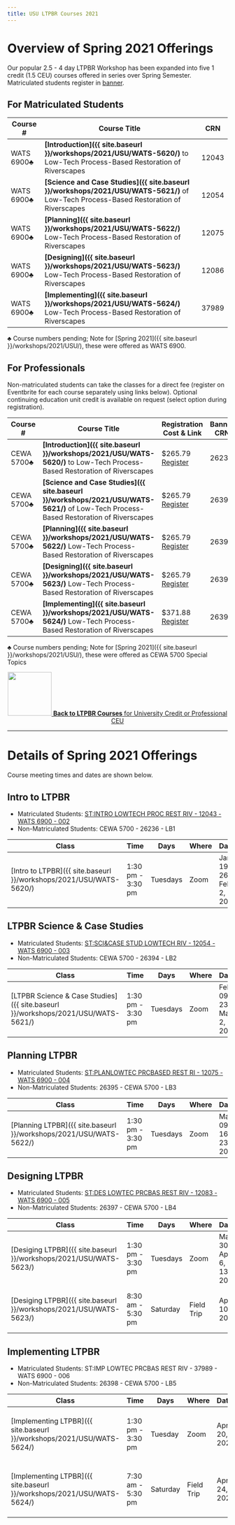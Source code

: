 ```yaml
---
title: USU LTPBR Courses 2021
---
```


# Overview of Spring 2021 Offerings

Our popular 2.5 - 4 day LTPBR Workshop has been expanded into five 1 credit (1.5 CEU) courses offered in series over Spring Semester.  Matriculated students register in [banner](http://banner.usu.edu).

## For Matriculated Students

| Course # |  Course Title | CRN     |
|--------------------------------------------------------------------------------------------------------------------------------------------------------------|---|---|
| WATS 6900♣|  **[Introduction]({{ site.baseurl }}/workshops/2021/USU/WATS-5620/)** to Low-Tech Process-Based Restoration of Riverscapes | 12043     |
| WATS 6900♣| **[Science and Case Studies]({{ site.baseurl }}/workshops/2021/USU/WATS-5621/)** of Low-Tech Process-Based Restoration of Riverscapes | 12054    |
| WATS 6900♣| **[Planning]({{ site.baseurl }}/workshops/2021/USU/WATS-5622/)** Low-Tech Process-Based Restoration of Riverscapes | 12075   |
| WATS 6900♣| **[Designing]({{ site.baseurl }}/workshops/2021/USU/WATS-5623/)** Low-Tech Process-Based Restoration of Riverscapes | 12086     |
| WATS 6900♣| **[Implementing]({{ site.baseurl }}/workshops/2021/USU/WATS-5624/)** Low-Tech Process-Based Restoration of Riverscapes | 37989   |

♣ Course numbers pending; Note for [Spring 2021]({{ site.baseurl }}/workshops/2021/USU/), these were offered as WATS 6900. 

## For Professionals

Non-matriculated students can take the classes for a direct fee (register on Eventbrite for each course separately using links below). Optional continuing education unit credit is available on request (select option during registration). 

| Course # |  Course Title | Registration Cost & Link | Banner CRN |
|--------------------------------------------------------------------------------------------------------------------------------------------------------------|---|---|---|
| CEWA 5700♣|  **[Introduction]({{ site.baseurl }}/workshops/2021/USU/WATS-5620/)** to Low-Tech Process-Based Restoration of Riverscapes | $265.79 [Register](https://www.eventbrite.com/e/intro-to-low-tech-process-based-restoration-of-riverscapes-course-tickets-134050363245) | 26236     |
| CEWA 5700♣| **[Science and Case Studies]({{ site.baseurl }}/workshops/2021/USU/WATS-5621/)** of Low-Tech Process-Based Restoration of Riverscapes | $265.79 [Register](https://www.eventbrite.com/e/science-case-studies-of-low-tech-process-based-restoration-of-riverscapes-tickets-136330517247) | 26394    |
| CEWA 5700♣| **[Planning]({{ site.baseurl }}/workshops/2021/USU/WATS-5622/)** Low-Tech Process-Based Restoration of Riverscapes | $265.79 [Register](https://www.eventbrite.com/e/planning-low-tech-process-based-restoration-of-riverscapes-tickets-136321217431) | 26395   |
| CEWA 5700♣| **[Designing]({{ site.baseurl }}/workshops/2021/USU/WATS-5623/)** Low-Tech Process-Based Restoration of Riverscapes | $265.79 [Register](https://www.eventbrite.com/e/designing-low-tech-process-based-restoration-of-riverscapes-tickets-136334970567) | 26397     |
| CEWA 5700♣| **[Implementing]({{ site.baseurl }}/workshops/2021/USU/WATS-5624/)** Low-Tech Process-Based Restoration of Riverscapes | $371.88 [Register](https://www.eventbrite.com/e/implementing-low-tech-process-based-restoration-of-riverscapes-tickets-136337207257) | 26398 |

♣ Course numbers pending; Note for [Spring 2021]({{ site.baseurl }}/workshops/2021/USU/), these were offered as  CEWA 5700 Special Topics 
<div align="center">
<a class=" button hollow" href="{{ site.baseurl }}/workshops/uni.html#professional-continuing-education-units"><img width="100" src="{{ site.baseurl }}/assets/images/sponsors/USU.png">  <b> Back to  LTPBR Courses</b>  for University Credit or Professional CEU  <i class="fa fa-chevron-circle-left" aria-hidden="true"></i>
  </a>
</div>

-------
# Details of Spring 2021 Offerings

Course meeting times and dates are shown below. 

## Intro to LTPBR
- Matriculated Students: [ST:INTRO LOWTECH PROC REST RIV - 12043 - WATS 6900 - 002](https://ssb.banner.usu.edu/zprod/bwckschd.p_disp_detail_sched?term_in=202120&crn_in=12043)
- Non-Matriculated Students: CEWA 5700 - 26236 - LB1 

| Class                                                        | Time              | Days     | Where | Dates                     | Instructors                                                  |
| ------------------------------------------------------------ | ----------------- | -------- | ----- | ------------------------- | ------------------------------------------------------------ |
| [Intro to LTPBR]({{ site.baseurl }}/workshops/2021/USU/WATS-5620/) | 1:30 pm - 3:30 pm | Tuesdays | Zoom  | Jan 19, 26 & Feb 2,  2021 | [Joseph Michael Wheaton (P), Stephen Nicholas Bennett, Nicolaas W Bouwes, Scott M Shahverdian]({{ site.baseurl }}//workshops/2020/SGI/#instruction-team) |


## LTPBR Science & Case Studies
- Matriculated Students: [ST:SCI&CASE STUD LOWTECH RIV - 12054 - WATS 6900 - 003](https://ssb.banner.usu.edu/zprod/bwckschd.p_disp_detail_sched?term_in=202120&crn_in=12054)
- Non-Matriculated Students: CEWA 5700 - 26394 - LB2 




| Class                                                        | Time              | Days     | Where | Dates                    | Instructors                                                  |
| ------------------------------------------------------------ | ----------------- | -------- | ----- | ------------------------ | ------------------------------------------------------------ |
| [LTPBR Science & Case Studies]({{ site.baseurl }}/workshops/2021/USU/WATS-5621/) | 1:30 pm - 3:30 pm | Tuesdays | Zoom  | Feb 09, 23 & Mar 2, 2021 | [Nicolaas W Bouwes (P), Stephen Nicholas Bennett, Joseph Michael Wheaton]({{ site.baseurl }}//workshops/2020/SGI/#instruction-team) |


## Planning LTPBR 
- Matriculated Students: [ST:PLANLOWTEC PRCBASED REST RI - 12075 - WATS 6900 - 004](https://ssb.banner.usu.edu/zprod/bwckschd.p_disp_detail_sched?term_in=202120&crn_in=12075)
- Non-Matriculated Students: 26395 - CEWA 5700 - LB3





| Class                                                        | Time              | Days     | Where | Dates                  | Instructors                                                  |
| ------------------------------------------------------------ | ----------------- | -------- | ----- | ---------------------- | ------------------------------------------------------------ |
| [Planning LTPBR]({{ site.baseurl }}/workshops/2021/USU/WATS-5622/) | 1:30 pm - 3:30 pm | Tuesdays | Zoom  | Mar 09, 16, & 23, 2021 | [Joseph Michael Wheaton (P), Stephen Nicholas Bennett]({{ site.baseurl }}//workshops/2020/SGI/#instruction-team) |


## Designing LTPBR 
- Matriculated Students: [ST:DES LOWTEC PRCBAS REST RIV - 12083 - WATS 6900 - 005](https://ssb.banner.usu.edu/zprod/bwckschd.p_disp_detail_sched?term_in=202120&crn_in=12083)
- Non-Matriculated Students: 26397 - CEWA 5700 - LB4



| Class                                                        | Time              | Days     | Where      | Dates                     | Instructors                                                  |
| ------------------------------------------------------------ | ----------------- | -------- | ---------- | ------------------------- | ------------------------------------------------------------ |
| [Desiging LTPBR]({{ site.baseurl }}/workshops/2021/USU/WATS-5623/) | 1:30 pm - 3:30 pm | Tuesdays | Zoom       | Mar 30, Apr 6, & 13, 2021 | [Joseph Michael Wheaton (P), Stephen Nicholas Bennett, Scott M Shahverdian]({{ site.baseurl }}//workshops/2020/SGI/#instruction-team) |
| [Desiging LTPBR]({{ site.baseurl }}/workshops/2021/USU/WATS-5623/) | 8:30 am - 5:30 pm | Saturday | Field Trip | Apr 10, 2021              | [Joseph Michael Wheaton (P), Stephen Nicholas Bennett, Scott M Shahverdian]({{ site.baseurl }}//workshops/2020/SGI/#instruction-team) |




## Implementing LTPBR 
- Matriculated Students: ST:IMP LOWTEC PRCBAS REST RIV - 37989 - WATS 6900 - 006
- Non-Matriculated Students: 26398 - CEWA 5700 - LB5



| Class                                                        | Time              | Days     | Where      | Dates        | Instructors                                                  |
| ------------------------------------------------------------ | ----------------- | -------- | ---------- | ------------ | ------------------------------------------------------------ |
| [Implementing LTPBR]({{ site.baseurl }}/workshops/2021/USU/WATS-5624/) | 1:30 pm - 3:30 pm | Tuesday  | Zoom       | Apr 20, 2021 | [Scott M Shahverdian (P), Joseph Michael Wheaton, Stephen Nicholas Bennett, Nicolaas W Bouwes]({{ site.baseurl }}//workshops/2020/SGI/#instruction-team) |
| [Implementing LTPBR]({{ site.baseurl }}/workshops/2021/USU/WATS-5624/) | 7:30 am - 5:30 pm | Saturday | Field Trip | Apr 24, 2021 | [Scott M Shahverdian (P), Joseph Michael Wheaton, Stephen Nicholas Bennett, Nicolaas W Bouwes]({{ site.baseurl }}//workshops/2020/SGI/#instruction-team) |

